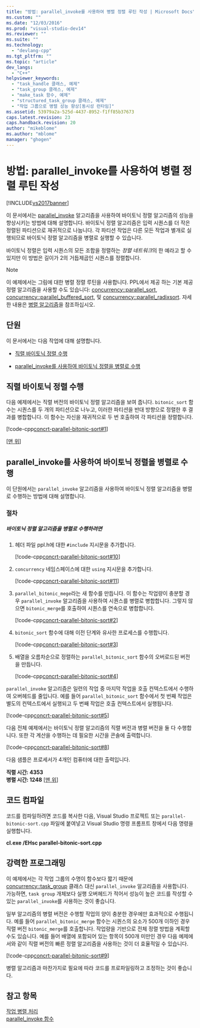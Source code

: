 ```yaml
---
title: "방법: parallel_invoke를 사용하여 병렬 정렬 루틴 작성 | Microsoft Docs"
ms.custom: ""
ms.date: "12/03/2016"
ms.prod: "visual-studio-dev14"
ms.reviewer: ""
ms.suite: ""
ms.technology: 
  - "devlang-cpp"
ms.tgt_pltfrm: ""
ms.topic: "article"
dev_langs: 
  - "C++"
helpviewer_keywords: 
  - "task_handle 클래스, 예제"
  - "task_group 클래스, 예제"
  - "make_task 함수, 예제"
  - "structured_task_group 클래스, 예제"
  - "작업 그룹으로 병렬 성능 향상[동시성 런타임]"
ms.assetid: 53979a2a-525d-4437-8952-f1ff85b37673
caps.latest.revision: 23
caps.handback.revision: 20
author: "mikeblome"
ms.author: "mblome"
manager: "ghogen"
---
```

# 방법: parallel_invoke를 사용하여 병렬 정렬 루틴 작성
[!INCLUDE[vs2017banner](../../assembler/inline/includes/vs2017banner.md)]

이 문서에서는 [parallel\_invoke](../Topic/parallel_invoke%20Function.md) 알고리즘을 사용하여 바이토닉 정렬 알고리즘의 성능을 향상시키는 방법에 대해 설명합니다.  바이토닉 정렬 알고리즘은 입력 시퀀스를 더 작은 정렬된 파티션으로 재귀적으로 나눕니다.  각 파티션 작업은 다른 모든 작업과 별개로 실행되므로 바이토닉 정렬 알고리즘을 병렬로 실행할 수 있습니다.  
  
 바이토닉 정렬은 입력 시퀀스의 모든 조합을 정렬하는 *정렬 네트워크*의 한 예라고 할 수 있지만 이 방법은 길이가 2의 거듭제곱인 시퀀스를 정렬합니다.  
  
> [!NOTE]
>  이 예제에서는 그림에 대한 병렬 정렬 루틴을 사용합니다.  PPL에서 제공 하는 기본 제공 정렬 알고리즘을 사용할 수도 있습니다:  [concurrency::parallel\_sort](../Topic/parallel_sort%20Function.md),  [concurrency::parallel\_buffered\_sort](../Topic/parallel_buffered_sort%20Function.md), 및  [concurrency::parallel\_radixsort](../Topic/parallel_radixsort%20Function.md).  자세한 내용은 [병렬 알고리즘](../../parallel/concrt/parallel-algorithms.md)을 참조하십시오.  
  
##  <a name="top"></a> 단원  
 이 문서에서는 다음 작업에 대해 설명합니다.  
  
-   [직렬 바이토닉 정렬 수행](#serial)  
  
-   [parallel\_invoke를 사용하여 바이토닉 정렬을 병렬로 수행](#parallel)  
  
##  <a name="serial"></a> 직렬 바이토닉 정렬 수행  
 다음 예제에서는 직렬 버전의 바이토닉 정렬 알고리즘을 보여 줍니다.  `bitonic_sort` 함수는 시퀀스를 두 개의 파티션으로 나누고, 이러한 파티션을 반대 방향으로 정렬한 후 결과를 병합합니다.  이 함수는 자신을 재귀적으로 두 번 호출하여 각 파티션을 정렬합니다.  
  
 [!code-cpp[concrt-parallel-bitonic-sort#1](../../parallel/concrt/codesnippet/CPP/how-to-use-parallel-invoke-to-write-a-parallel-sort-routine_1.cpp)]  
  
 \[[맨 위](#top)\]  
  
##  <a name="parallel"></a> parallel\_invoke를 사용하여 바이토닉 정렬을 병렬로 수행  
 이 단원에서는 `parallel_invoke` 알고리즘을 사용하여 바이토닉 정렬 알고리즘을 병렬로 수행하는 방법에 대해 설명합니다.  
  
### 절차  
  
##### 바이토닉 정렬 알고리즘을 병렬로 수행하려면  
  
1.  헤더 파일 ppl.h에 대한 `#include` 지시문을 추가합니다.  
  
     [!code-cpp[concrt-parallel-bitonic-sort#10](../../parallel/concrt/codesnippet/CPP/how-to-use-parallel-invoke-to-write-a-parallel-sort-routine_2.cpp)]  
  
2.  `concurrency` 네임스페이스에 대한 `using` 지시문을 추가합니다.  
  
     [!code-cpp[concrt-parallel-bitonic-sort#11](../../parallel/concrt/codesnippet/CPP/how-to-use-parallel-invoke-to-write-a-parallel-sort-routine_3.cpp)]  
  
3.  `parallel_bitonic_mege`라는 새 함수를 만듭니다. 이 함수는 작업량이 충분할 경우 `parallel_invoke` 알고리즘을 사용하여 시퀀스를 병렬로 병합합니다.  그렇지 않으면 `bitonic_merge`를 호출하여 시퀀스를 연속으로 병합합니다.  
  
     [!code-cpp[concrt-parallel-bitonic-sort#2](../../parallel/concrt/codesnippet/CPP/how-to-use-parallel-invoke-to-write-a-parallel-sort-routine_4.cpp)]  
  
4.  `bitonic_sort` 함수에 대해 이전 단계와 유사한 프로세스를 수행합니다.  
  
     [!code-cpp[concrt-parallel-bitonic-sort#3](../../parallel/concrt/codesnippet/CPP/how-to-use-parallel-invoke-to-write-a-parallel-sort-routine_5.cpp)]  
  
5.  배열을 오름차순으로 정렬하는 `parallel_bitonic_sort` 함수의 오버로드된 버전을 만듭니다.  
  
     [!code-cpp[concrt-parallel-bitonic-sort#4](../../parallel/concrt/codesnippet/CPP/how-to-use-parallel-invoke-to-write-a-parallel-sort-routine_6.cpp)]  
  
 `parallel_invoke` 알고리즘은 일련의 작업 중 마지막 작업을 호출 컨텍스트에서 수행하여 오버헤드를 줄입니다.  예를 들어 `parallel_bitonic_sort` 함수에서 첫 번째 작업은 별도의 컨텍스트에서 실행되고 두 번째 작업은 호출 컨텍스트에서 실행됩니다.  
  
 [!code-cpp[concrt-parallel-bitonic-sort#5](../../parallel/concrt/codesnippet/CPP/how-to-use-parallel-invoke-to-write-a-parallel-sort-routine_7.cpp)]  
  
 다음 전체 예제에서는 바이토닉 정렬 알고리즘의 직렬 버전과 병렬 버전을 둘 다 수행합니다.  또한 각 계산을 수행하는 데 필요한 시간을 콘솔에 출력합니다.  
  
 [!code-cpp[concrt-parallel-bitonic-sort#8](../../parallel/concrt/codesnippet/CPP/how-to-use-parallel-invoke-to-write-a-parallel-sort-routine_8.cpp)]  
  
 다음 샘플은 프로세서가 4개인 컴퓨터에 대한 출력입니다.  
  
  **직렬 시간: 4353**  
**병렬 시간: 1248** \[[맨 위](#top)\]  
  
## 코드 컴파일  
 코드를 컴파일하려면 코드를 복사한 다음, Visual Studio 프로젝트 또는 `parallel-bitonic-sort.cpp` 파일에 붙여넣고 Visual Studio 명령 프롬프트 창에서 다음 명령을 실행합니다.  
  
 **cl.exe \/EHsc parallel\-bitonic\-sort.cpp**  
  
## 강력한 프로그래밍  
 이 예제에서는 각 작업 그룹의 수명이 함수보다 짧기 때문에 [concurrency::task\_group](../Topic/task_group%20Class.md) 클래스 대신 `parallel_invoke` 알고리즘을 사용합니다.  가능하면, `task group` 개체보다 실행 오버헤드가 적어서 성능이 높은 코드를 작성할 수 있는 `parallel_invoke`를 사용하는 것이 좋습니다.  
  
 일부 알고리즘의 병렬 버전은 수행할 작업의 양이 충분한 경우에만 효과적으로 수행됩니다.  예를 들어 `parallel_bitonic_merge` 함수는 시퀀스의 요소가 500개 이하인 경우 직렬 버전 `bitonic_merge`를 호출합니다.  작업량을 기반으로 전체 정렬 방법을 계획할 수도 있습니다.  예를 들어 배열에 포함되어 있는 항목이 500개 미만인 경우 다음 예제에서와 같이 직렬 버전의 빠른 정렬 알고리즘을 사용하는 것이 더 효율적일 수 있습니다.  
  
 [!code-cpp[concrt-parallel-bitonic-sort#9](../../parallel/concrt/codesnippet/CPP/how-to-use-parallel-invoke-to-write-a-parallel-sort-routine_9.cpp)]  
  
 병렬 알고리즘과 마찬가지로 필요에 따라 코드를 프로파일링하고 조정하는 것이 좋습니다.  
  
## 참고 항목  
 [작업 병렬 처리](../../parallel/concrt/task-parallelism-concurrency-runtime.md)   
 [parallel\_invoke 함수](../Topic/parallel_invoke%20Function.md)